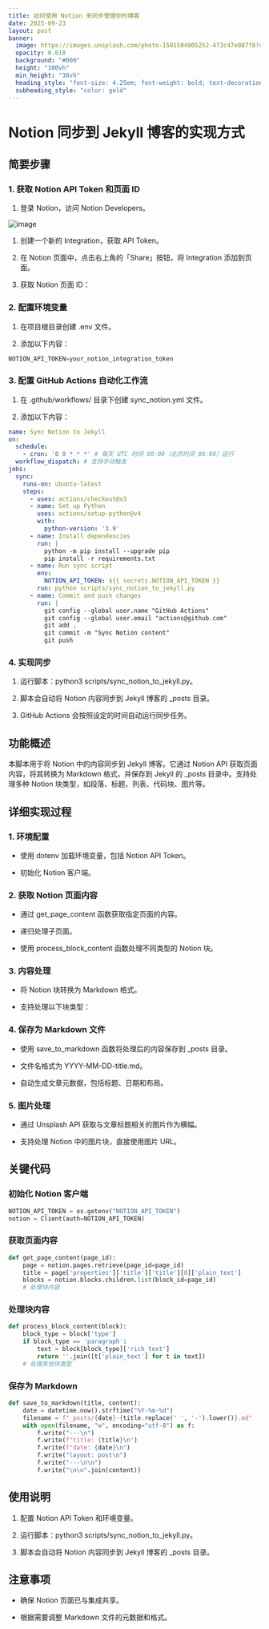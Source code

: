 ```yaml
---
title: 如何使用 Notion 来同步管理你的博客
date: 2025-09-23
layout: post
banner:
  image: https://images.unsplash.com/photo-1501504905252-473c47e087f8?crop=entropy&cs=tinysrgb&fit=max&fm=jpg&ixid=M3w2OTIwMzJ8MHwxfHJhbmRvbXx8fHx8fHx8fDE3NTg1OTE0NzJ8&ixlib=rb-4.1.0&q=80&w=1080
  opacity: 0.618
  background: "#000"
  height: "100vh"
  min_height: "38vh"
  heading_style: "font-size: 4.25em; font-weight: bold; text-decoration: underline"
  subheading_style: "color: gold"
---
```


# Notion 同步到 Jekyll 博客的实现方式

## 简要步骤

### 1. 获取 Notion API Token 和页面 ID

1. 登录 Notion，访问 Notion Developers。

![image](https://prod-files-secure.s3.us-west-2.amazonaws.com/a7a0cc5a-89b9-4cda-8686-1fba0ca52f40/d19c1afe-dea5-4312-9333-786b0ba83054/image.png?X-Amz-Algorithm=AWS4-HMAC-SHA256&X-Amz-Content-Sha256=UNSIGNED-PAYLOAD&X-Amz-Credential=ASIAZI2LB4663K3NIC6N%2F20250923%2Fus-west-2%2Fs3%2Faws4_request&X-Amz-Date=20250923T013752Z&X-Amz-Expires=3600&X-Amz-Security-Token=IQoJb3JpZ2luX2VjELD%2F%2F%2F%2F%2F%2F%2F%2F%2F%2FwEaCXVzLXdlc3QtMiJGMEQCIGKyOuegMaznGu8RBjIY%2BvDvkvzxrbz84yPv2QaHpqF%2BAiAiOdR4KNYBZFaGU6Zgszgj9NzibmMGHgcFLH%2FI8yy0dSr%2FAwg5EAAaDDYzNzQyMzE4MzgwNSIMwxKh14HZL3VdKC1mKtwDYnm%2BoeTDSdTWHlu3pw7m%2B0sWFuLML2SDwIAY8P6DFSJRwDya8HGY6nqGHdtAylWokF1MQ0GIsHe67rVNp04tgyl9TL6yovvz1s3i0j%2Fstjq38LfVO8GGPf68bsiaOZxB7FWRx%2FwrW3aT9ND9o2llrPr6ZPMYT%2FDcw%2F3hg2RKRV2wci8Daf24oeM4FwvFFYpvq7x7RlYFSAdBJN3lBRGlKEpT54jyG2bdeiqwbgj8ZB%2BkQyWXx9FzL2xmtnN6%2BL9GdsxeaKFZsVWANv3ZhmP1%2Bb7lMnlROD5ICkfLCVomJNA4dW7N2SpnsEZVYl3ltGsQaJxdiCmbUPcSx8%2BvcGOd5Ydtf7j7uo38N9wE3%2BS72cJUPwIZbQUUxbEqm3nT3nRbnD%2FrfBeRLq6MxiyNrXxKd7sKlxPdQ79RbNX0kYWe9L8urBiCp%2F2ttcAUh0Kub4eRCY2apnqC3ulaqvvv%2FxokybJL6zEaGOELOhao4rEMI%2F6KFUOpvUlpQDXR5xVi0fp8iGzB1aaFKNnPUyIB6mGh4fzwUURBQI%2BnAOR5Mr%2FM0oLyLyLj8eq%2FTu07T9ISbaaoIyOCQylmrNLszYcb5YzypHYSn2rO8241I0LEPFSrGSh6lCOQpgf6OC10WUsw5cHHxgY6pgEAgYir6iMcM0AsfwHIP9KrCc8Dply6a9gdTew8CAwsaiDNEwF%2F2y0JNCOm6Q9gKh8SNJtiZWq3%2Fw3WeJJ7hWkStBTRXPE6Au3ujCtWFAYnUprcgLvgjn1uDOkP8FOlrVnMFXzxPzlvjBSk5WQIyFh3WT929WXwChLkZdFMbhHfzc3LDifznfKuH6bRFoLlqPZMQUTFxj4oL2OD6Hq7tBhzAyZTjqQr&X-Amz-Signature=f826264764e8be3b2d36ba54f0f5ca7a00857d9df0985d2c2f40f74b7811638a&X-Amz-SignedHeaders=host&x-amz-checksum-mode=ENABLED&x-id=GetObject)

1. 创建一个新的 Integration，获取 API Token。

1. 在 Notion 页面中，点击右上角的「Share」按钮，将 Integration 添加到页面。

1. 获取 Notion 页面 ID：


### 2. 配置环境变量

1. 在项目根目录创建 .env 文件。

1. 添加以下内容：

```javascript
NOTION_API_TOKEN=your_notion_integration_token
```

### 3. 配置 GitHub Actions 自动化工作流

1. 在 .github/workflows/ 目录下创建 sync_notion.yml 文件。

1. 添加以下内容：

```yaml
name: Sync Notion to Jekyll
on:
  schedule:
    - cron: '0 0 * * *' # 每天 UTC 时间 00:00（北京时间 08:00）运行
  workflow_dispatch: # 支持手动触发
jobs:
  sync:
    runs-on: ubuntu-latest
    steps:
      - uses: actions/checkout@v3
      - name: Set up Python
        uses: actions/setup-python@v4
        with:
          python-version: '3.9'
      - name: Install dependencies
        run: |
          python -m pip install --upgrade pip
          pip install -r requirements.txt
      - name: Run sync script
        env:
          NOTION_API_TOKEN: ${{ secrets.NOTION_API_TOKEN }}
        run: python scripts/sync_notion_to_jekyll.py
      - name: Commit and push changes
        run: |
          git config --global user.name "GitHub Actions"
          git config --global user.email "actions@github.com"
          git add .
          git commit -m "Sync Notion content"
          git push
```

### 4. 实现同步

1. 运行脚本：python3 scripts/sync_notion_to_jekyll.py。

1. 脚本会自动将 Notion 内容同步到 Jekyll 博客的 _posts 目录。

1. GitHub Actions 会按照设定的时间自动运行同步任务。

## 功能概述

本脚本用于将 Notion 中的内容同步到 Jekyll 博客。它通过 Notion API 获取页面内容，将其转换为 Markdown 格式，并保存到 Jekyll 的 _posts 目录中。支持处理多种 Notion 块类型，如段落、标题、列表、代码块、图片等。

## 详细实现过程

### 1. 环境配置

- 使用 dotenv 加载环境变量，包括 Notion API Token。

- 初始化 Notion 客户端。

### 2. 获取 Notion 页面内容

- 通过 get_page_content 函数获取指定页面的内容。

- 递归处理子页面。

- 使用 process_block_content 函数处理不同类型的 Notion 块。

### 3. 内容处理

- 将 Notion 块转换为 Markdown 格式。

- 支持处理以下块类型：


### 4. 保存为 Markdown 文件

- 使用 save_to_markdown 函数将处理后的内容保存到 _posts 目录。

- 文件名格式为 YYYY-MM-DD-title.md。

- 自动生成文章元数据，包括标题、日期和布局。

### 5. 图片处理

- 通过 Unsplash API 获取与文章标题相关的图片作为横幅。

- 支持处理 Notion 中的图片块，直接使用图片 URL。

## 关键代码

### 初始化 Notion 客户端

```python
NOTION_API_TOKEN = os.getenv("NOTION_API_TOKEN")
notion = Client(auth=NOTION_API_TOKEN)
```

### 获取页面内容

```python
def get_page_content(page_id):
    page = notion.pages.retrieve(page_id=page_id)
    title = page['properties']['title']['title'][0]['plain_text']
    blocks = notion.blocks.children.list(block_id=page_id)
    # 处理块内容
```

### 处理块内容

```python
def process_block_content(block):
    block_type = block['type']
    if block_type == 'paragraph':
        text = block[block_type]['rich_text']
        return ''.join([t['plain_text'] for t in text])
    # 处理其他块类型
```

### 保存为 Markdown

```python
def save_to_markdown(title, content):
    date = datetime.now().strftime("%Y-%m-%d")
    filename = f"_posts/{date}-{title.replace(' ', '-').lower()}.md"
    with open(filename, "w", encoding="utf-8") as f:
        f.write("---\n")
        f.write(f"title: {title}\n")
        f.write(f"date: {date}\n")
        f.write("layout: post\n")
        f.write("---\n\n")
        f.write("\n\n".join(content))
```

## 使用说明

1. 配置 Notion API Token 和环境变量。

1. 运行脚本：python3 scripts/sync_notion_to_jekyll.py。

1. 脚本会自动将 Notion 内容同步到 Jekyll 博客的 _posts 目录。

## 注意事项

- 确保 Notion 页面已与集成共享。

- 根据需要调整 Markdown 文件的元数据和格式。